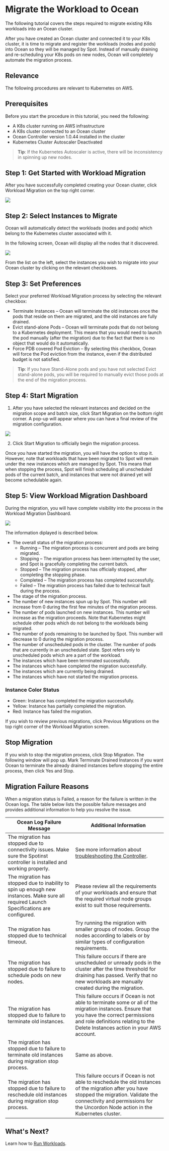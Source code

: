 # Migrate the Workload to Ocean

The following tutorial covers the steps required to migrate existing K8s workloads into an Ocean cluster.

After you have created an Ocean cluster and connected it to your K8s cluster, it is time to migrate and register the workloads (nodes and pods) into Ocean so they will be managed by Spot. Instead of manually draining and re-scheduling your K8s pods on new nodes, Ocean will completely automate the migration process.

## Relevance

The following procedures are relevant to Kubernetes on AWS.

## Prerequisites

Before you start the procedure in this tutorial, you need the following:

- A K8s cluster running on AWS infrastructure
- A K8s cluster connected to an Ocean cluster
- Ocean Controller version 1.0.44 installed in the cluster
- Kubernetes Cluster Autoscaler Deactivated

> **Tip**: If the Kubernetes Autoscaler is active, there will be inconsistency in spinning up new nodes.

## Step 1: Get Started with Workload Migration

After you have successfully completed creating your Ocean cluster, click Workload Migration on the top right corner.

<img src="/ocean/_media/tutorials-migrate-workload-01.png" />

## Step 2: Select Instances to Migrate

Ocean will automatically detect the workloads (nodes and pods) which belong to the Kubernetes cluster associated with it.

In the following screen, Ocean will display all the nodes that it discovered.

<img src="/ocean/_media/tutorials-migrate-workload-02.png" />

From the list on the left, select the instances you wish to migrate into your Ocean cluster by clicking on the relevant checkboxes.

## Step 3: Set Preferences

Select your preferred Workload Migration process by selecting the relevant checkbox:

- Terminate Instances – Ocean will terminate the old instances once the pods that reside on them are migrated, and the old instances are fully drained.
- Evict stand-alone Pods – Ocean will terminate pods that do not belong to a Kubernetes deployment. This means that you would need to launch the pod manually (after the migration) due to the fact that there is no object that would do it automatically.
- Force PDB covered Pod Eviction – By selecting this checkbox, Ocean will force the Pod eviction from the instance, even if the distributed budget is not satisfied.

> **Tip**: If you have Stand-Alone pods and you have not selected Evict stand-alone pods, you will be required to manually evict those pods at the end of the migration process.

## Step 4: Start Migration

1. After you have selected the relevant instances and decided on the migration scope and batch size, click Start Migration on the bottom right corner. A pop-up will appear where you can have a final review of the migration configuration.

<img src="/ocean/_media/tutorials-migrate-workload-03.png" />

2. Click Start Migration to officially begin the migration process.

Once you have started the migration, you will have the option to stop it. However, note that workloads that have been migrated to Spot will remain under the new instances which are managed by Spot. This means that when stopping the process, Spot will finish scheduling all unscheduled pods of the current batch, and instances that were not drained yet will become schedulable again.

## Step 5: View Workload Migration Dashboard

During the migration, you will have complete visibility into the process in the Workload Migration Dashboard.

<img src="/ocean/_media/tutorials-migrate-workload-04.png" />

The information diplayed is described below.

- The overall status of the migration process:
  - Running – The migration process is concurrent and pods are being migrated.
  - Stopping – The migration process has been interrupted by the user, and Spot is gracefully completing the current batch.
  - Stopped – The migration process has officially stopped, after completing the stopping phase.
  - Completed – The migration process has completed successfully.
  - Failed – The migration process has failed due to technical fault during the process.
- The stage of the migration process.
- The number of new instances spun up by Spot. This number will increase from 0 during the first few minutes of the migration process.
- The number of pods launched on new instances. This number will increase as the migration proceeds. Note that Kubernetes might schedule other pods which do not belong to the workloads being migrated.
- The number of pods remaining to be launched by Spot. This number will decrease to 0 during the migration process.
- The number of unscheduled pods in the cluster. The number of pods that are currently in an unscheduled state. Spot refers only to unscheduled pods which are a part of the workload.
- The instances which have been terminated successfully.
- The instances which have completed the migration successfully.
- The instances which are currently being drained.
- The instances which have not started the migration process.

### Instance Color Status

- Green: Instance has completed the migration successfully.
- Yellow: Instance has partially completed the migration.
- Red: Instance has failed the migration.

If you wish to review previous migrations, click Previous Migrations on the top right corner of the Workload Migration screen.

## Stop Migration

If you wish to stop the migration process, click Stop Migration.
The following window will pop up. Mark Terminate Drained Instances if you want Ocean to terminate the already drained instances before stopping the entire process, then click Yes and Stop.

## Migration Failure Reasons

When a migration status is Failed, a reason for the failure is written in the Ocean logs. The table below lists the possible failure messages and provides additional information to help you resolve the issue.

| Ocean Log Failure Message                                                                                                                | Additional Information                                                                                                                                                                                                            |
| ---------------------------------------------------------------------------------------------------------------------------------------- | --------------------------------------------------------------------------------------------------------------------------------------------------------------------------------------------------------------------------------- |
| The migration has stopped due to connectivity issues. Make sure the Spotinst controller is installed and working properly.               | See more information about [troubleshooting the Controller](ocean/troubleshooting/troubleshoot-controller.md).                                                                                                                    |
| The migration has stopped due to inability to spin up enough new instances. Make sure all required Launch Specifications are configured. | Please review all the requirements of your workloads and ensure that the required virtual node groups exist to suit those requirements.                                                                                           |
| The migration has stopped due to technical timeout.                                                                                      | Try running the migration with smaller groups of nodes. Group the nodes according to labels or by similar types of configuration requirements.                                                                                    |
| The migration has stopped due to failure to schedule pods on new nodes.                                                                  | This failure occurs if there are unscheduled or unready pods in the cluster after the time threshold for draining has passed. Verify that no new workloads are manually created during the migration.                             |
| The migration has stopped due to failure to terminate old instances.                                                                     | This failure occurs if Ocean is not able to terminate some or all of the migration instances. Ensure that you have the correct permissions and role definitions relating to the Delete Instances action in your AWS account.      |
| The migration has stopped due to failure to terminate old instances during migration stop process.                                       | Same as above.                                                                                                                                                                                                                    |
| The migration has stopped due to failure to reschedule old instances during migration stop process.                                      | This failure occurs if Ocean is not able to reschedule the old instances of the migration after you have stopped the migration. Validate the connectivity and permissions for the Uncordon Node action in the Kubernetes cluster. |

## What's Next?

Learn how to [Run Workloads](ocean/tutorials/run-workloads).
